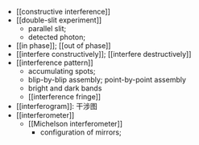 - [[constructive interference]]
- [[double-slit experiment]]
    - parallel slit;
    - detected photon;
- [[in phase]]; [[out of phase]]
- [[interfere constructively]]; [[interfere destructively]]
- [[interference pattern]]
    - accumulating spots;
    - blip-by-blip assembly; point-by-point assembly
    - bright and dark bands
    - [[interference fringe]]
- [[interferogram]]: 干涉图
- [[interferometer]]
    - [[Michelson interferometer]]
        - configuration of mirrors;
